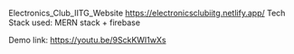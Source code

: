 Electronics_Club_IITG_Website
https://electronicsclubiitg.netlify.app/
Tech Stack used: MERN stack + firebase

Demo link: https://youtu.be/9SckKWI1wXs
